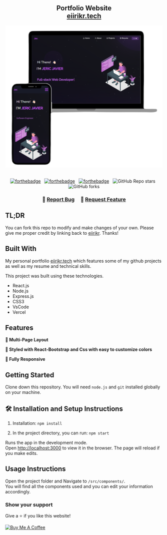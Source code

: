 <h2 align="center">
  Portfolio Website<br/>
  <a href="https://tech-javier-projects.vercel.app/" target="_blank">eiirikr.tech</a>
</h2>
<div align="center">
  <img alt="Demo" src="./Images/readme-img1.png" />
</div>

<br/>

<center>

[![forthebadge](https://forthebadge.com/images/badges/built-with-love.svg)](https://forthebadge.com) &nbsp;
[![forthebadge](https://forthebadge.com/images/badges/made-with-javascript.svg)](https://forthebadge.com) &nbsp;
[![forthebadge](https://forthebadge.com/images/badges/open-source.svg)](https://forthebadge.com) &nbsp;
![GitHub Repo stars](https://img.shields.io/github/stars/eiirikr/Portfolio?color=red&logo=github&style=for-the-badge) &nbsp;
![GitHub forks](https://img.shields.io/github/forks/eiirikr/Portfolio?color=red&logo=github&style=for-the-badge)

</center>

<h3 align="center">
    🔹
    <a href="https://github.com/eiirikr/Portfolio/issues" target="_blank">Report Bug</a> &nbsp; &nbsp;
    🔹
    <a href="https://github.com/eiirikr/Portfolio/issues" target="_blank">Request Feature</a>
</h3>

## TL;DR

You can fork this repo to modify and make changes of your own. Please give me proper credit by linking back to [eiirikr](https://github.com/eiirikr/Portfolio). Thanks!

## Built With

My personal portfolio <a href="https://tech-javier-projects.vercel.app/" target="_blank">eiirikr.tech</a> which features some of my github projects as well as my resume and technical skills.<br/>

This project was built using these technologies.

- React.js
- Node.js
- Express.js
- CSS3
- VsCode
- Vercel

## Features

**📖 Multi-Page Layout**

**🎨 Styled with React-Bootstrap and Css with easy to customize colors**

**📱 Fully Responsive**

## Getting Started

Clone down this repository. You will need `node.js` and `git` installed globally on your machine.

## 🛠 Installation and Setup Instructions

1. Installation: `npm install`

2. In the project directory, you can run: `npm start`

Runs the app in the development mode.\
Open [http://localhost:3000](http://localhost:3000) to view it in the browser.
The page will reload if you make edits.

## Usage Instructions

Open the project folder and Navigate to `/src/components/`. <br/>
You will find all the components used and you can edit your information accordingly.

### Show your support

Give a ⭐ if you like this website!

<a href="https://www.buymeacoffee.com/jericjavier" target="_blank"><img src="https://cdn.buymeacoffee.com/buttons/v2/default-violet.png" alt="Buy Me A Coffee" height= "60px" width= "217px" ></a>
